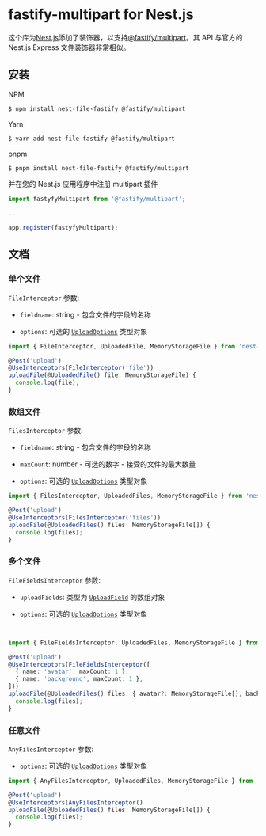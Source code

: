 <div align="left">
  <h1> fastify-multipart for Nest.js</h1>
</div>


这个库为[Nest.js](https://github.com/nestjs/nest)添加了装饰器，以支持[@fastify/multipart](https://github.com/fastify/fastify-multipart)。其 API 与官方的 Nest.js Express 文件装饰器非常相似。


## 安装

NPM

```bash
$ npm install nest-file-fastify @fastify/multipart
```

Yarn

```bash
$ yarn add nest-file-fastify @fastify/multipart
```
pnpm

```bash
$ pnpm install nest-file-fastify @fastify/multipart
```
并在您的 Nest.js 应用程序中注册 multipart 插件

```typescript
import fastyfyMultipart from '@fastify/multipart';

...

app.register(fastyfyMultipart);
```

## 文档

### 单个文件

`FileInterceptor` 参数:

- `fieldname`: string - 包含文件的字段的名称

- `options`: 可选的 [`UploadOptions`](src/multipart/options.ts#L5) 类型对象

```ts
import { FileInterceptor, UploadedFile, MemoryStorageFile } from 'nest-file-fastify';

@Post('upload')
@UseInterceptors(FileInterceptor('file'))
uploadFile(@UploadedFile() file: MemoryStorageFile) {
  console.log(file);
}
```

### 数组文件

`FilesInterceptor` 参数:

- `fieldname`: string - 包含文件的字段的名称
  
- `maxCount`: number - 可选的数字 - 接受的文件的最大数量

- `options`: 可选的 [`UploadOptions`](src/multipart/options.ts#L5) 类型对象
```ts
import { FilesInterceptor, UploadedFiles, MemoryStorageFile } from 'nest-file-fastify';

@Post('upload')
@UseInterceptors(FilesInterceptor('files'))
uploadFile(@UploadedFiles() files: MemoryStorageFile[]) {
  console.log(files);
}
```

### 多个文件

`FileFieldsInterceptor` 参数:

- `uploadFields`: 类型为  [`UploadField`](src/multipart/handlers/file-fields.ts#L11) 的数组对象

- `options`: 可选的 [`UploadOptions`](src/multipart/options.ts#L5) 类型对象
```ts


import { FileFieldsInterceptor, UploadedFiles, MemoryStorageFile } from 'nest-file-fastify';

@Post('upload')
@UseInterceptors(FileFieldsInterceptor([
  { name: 'avatar', maxCount: 1 },
  { name: 'background', maxCount: 1 },
]))
uploadFile(@UploadedFiles() files: { avatar?: MemoryStorageFile[], background?: MemoryStorageFile[] }) {
  console.log(files);
}
```


### 任意文件

`AnyFilesInterceptor` 参数:

- `options`: 可选的 [`UploadOptions`](src/multipart/options.ts#L5) 类型对象


```ts
import { AnyFilesInterceptor, UploadedFiles, MemoryStorageFile } from 'nest-file-fastify';

@Post('upload')
@UseInterceptors(AnyFilesInterceptor()
uploadFile(@UploadedFiles() files: MemoryStorageFile[]) {
  console.log(files);
}
```

